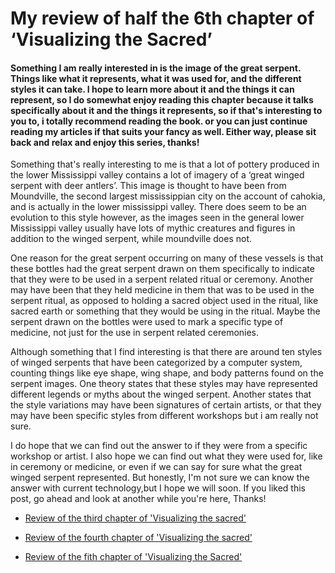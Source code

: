 # My review of half the 6th chapter of ‘Visualizing the Sacred’

#### Something I am really interested in is the image of the great serpent. Things like what it represents, what it was used for, and the different styles it can take. I hope to learn more about it and the things it can represent, so I do somewhat enjoy reading this chapter because it talks specifically about it and the things it represents, so if that's interesting to you to, i totally recommend reading the book. or you can just continue reading my articles if that suits your fancy as well. Either way, please sit back and relax and enjoy this series, thanks!

Something that's really interesting to me is that a lot of pottery produced in the lower Mississippi valley contains a lot of imagery of a ‘great winged serpent with deer antlers’. This image is thought to have been from Moundville, the second largest mississippian city on the account of cahokia, and is actually in the lower mississippi valley. There does seem to be an evolution to this style however, as the images seen in the general lower Mississippi valley usually have lots of mythic creatures and figures in addition to the winged serpent, while moundville does not.

One reason for the great serpent occurring on many of these vessels is that these bottles had the great serpent drawn on them specifically to indicate that they were to be used in a serpent related ritual or ceremony. Another may have been that they held medicine in them that was to be used in the serpent ritual, as opposed to holding a sacred object used in the ritual, like sacred earth or something that they would be using in the ritual. Maybe the serpent drawn on the bottles were used to mark a specific type of medicine, not just for the use in serpent related ceremonies.

Although something that I find interesting is that there are around ten styles of winged serpents that have been categorized by a computer system, counting things like eye shape, wing shape, and body patterns found on the serpent images. One theory states that these styles may have represented different legends or myths about the winged serpent. Another states that the style variations may have been signatures of certain artists, or that they may have been specific styles from different workshops but i am really not sure.

 I do hope that we can find out the answer to if they were from a specific workshop or artist. I also hope we can find out what they were used for, like in ceremony or medicine, or even if we can say for sure what the great winged serpent represented. But honestly, I'm not sure we can know the answer with current technology,but I hope we will soon. If you liked this post, go ahead and look at another while you're here, Thanks! 

- [Review of the third chapter of 'Visualizing the sacred'](https://lecartertimes.github.io/postthree.html)

- [Review of the fourth chapter of 'Visualizing the sacred'](https://lecartertimes.github.io/postfour.html)

- [Review of the fith chapter of 'Visualizing the Sacred'](https://lecartertimes.github.io/postfive.html)
